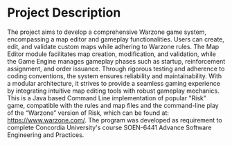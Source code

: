 # Project Description

The project aims to develop a comprehensive Warzone game system, encompassing a map editor and gameplay functionalities. Users can create, edit, and validate custom maps while adhering to Warzone rules. The Map Editor module facilitates map creation, modification, and validation, while the Game Engine manages gameplay phases such as startup, reinforcement assignment, and order issuance. Through rigorous testing and adherence to coding conventions, the system ensures reliability and maintainability. With a modular architecture, it strives to provide a seamless gaming experience by integrating intuitive map editing tools with robust gameplay mechanics. This is a Java based Command Line implementation of popular "Risk" game, compatible with the rules and map files and the command-line play of the “Warzone” version of Risk, which can be found at: https://www.warzone.com/. The program was developed as requirement to complete Concordia University's course SOEN-6441 Advance Software Engineering and Practices.

